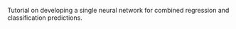 Tutorial on developing a single neural network for combined regression and classification predictions.
